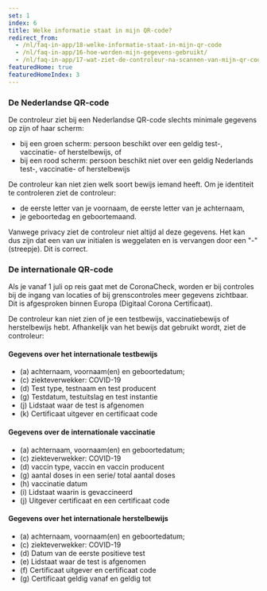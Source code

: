 ```yaml
---
set: 1
index: 6
title: Welke informatie staat in mijn QR-code? 
redirect_from: 
  - /nl/faq-in-app/18-welke-informatie-staat-in-mijn-qr-code
  - /nl/faq-in-app/16-hoe-worden-mijn-gegevens-gebruikt/
  - /nl/faq-in-app/17-wat-ziet-de-controleur-na-scannen-van-mijn-qr-code/
featuredHome: true
featuredHomeIndex: 3
---
```

### De Nederlandse QR-code
De controleur ziet bij een Nederlandse QR-code slechts minimale gegevens op zijn of haar scherm:

- bij een groen scherm: persoon beschikt over een geldig test-, vaccinatie- of herstelbewijs, of
- bij een rood scherm: persoon beschikt niet over een geldig Nederlands test-, vaccinatie- of herstelbewijs

De controleur kan niet zien welk soort bewijs iemand heeft. Om je identiteit te controleren ziet de controleur:
- de eerste letter van je voornaam, de eerste letter van je achternaam,
- je geboortedag en geboortemaand.

Vanwege privacy ziet de controleur niet altijd al deze gegevens. Het kan dus zijn dat een van uw initialen is weggelaten en is vervangen door een "-" (streepje). Dit is correct. 

### De internationale QR-code
Als je vanaf 1 juli op reis gaat met de CoronaCheck, worden er bij controles bij de ingang van locaties of bij grenscontroles meer gegevens zichtbaar. Dit is afgesproken binnen Europa (Digitaal Corona Certificaat). 

De controleur kan niet zien of je een testbewijs, vaccinatiebewijs of herstelbewijs hebt. Afhankelijk van het bewijs dat gebruikt wordt, ziet de controleur:

#### Gegevens over het internationale testbewijs

- (a) achternaam, voornaam(en) en geboortedatum;
- (c) ziekteverwekker: COVID-19 
- (d) Test type, testnaam en test producent
- (g) Testdatum, testuitslag en test instantie
- (j) Lidstaat waar de test is afgenomen
- (k) Certificaat uitgever en certificaat code
 
#### Gegevens over de internationale vaccinatie

- (a) achternaam, voornaam(en) en geboortedatum;
- (c) ziekteverwekker: COVID-19 
- (d) vaccin type, vaccin en vaccin producent
- (g) aantal doses in een serie/ total aantal doses
- (h) vaccinatie datum
- (i) Lidstaat waarin is gevaccineerd
- (j) Uitgever certificaat en een certificaat code
 
#### Gegevens over het internationale herstelbewijs

- (a) achternaam, voornaam(en) en geboortedatum;
- (c) ziekteverwekker: COVID-19 
- (d) Datum van de eerste positieve test
- (e) Lidstaat waar de test is afgenomen
- (f) Certificaat uitgever en certificaat code
- (g) Certificaat geldig vanaf en geldig tot
